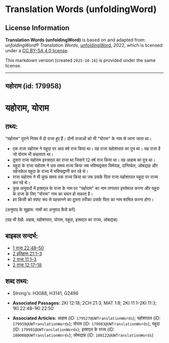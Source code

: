 # Translation Words (unfoldingWord)

## License Information

**Translation Words (unfoldingWord)** is based on and adapted from: _unfoldingWord® Translation Words_, [unfoldingWord](https://unfoldingword.org/utw), 2022, which is licensed under a [CC BY-SA 4.0 license](https://creativecommons.org/licenses/by-sa/4.0/legalcode.en).

This markdown version (created `2025-10-16`) is provided under the same license.



--------------------------------

## यहोराम (id: 179958)

यहोराम, योराम
=============

तथ्य:
-----

“यहोराम” पुराने नियम में दो राजा हुए हैं। दोनों राजाओं को भी "योराम" के नाम से जाना जाता था।

* एक राजा यहोराम ने यहूदा पर आठ वर्ष राज किया था। वह राजा यहोशापात का पुत्र था। यह राजा है जो योराम भी कहलाता था।
* दूसरा राजा यहोराम इस्त्राएल का राजा था जिसने 12 वर्ष राज किया था। वह आहाब का पुत्र था।
* यहूदा के राजा यहोराम ने उस समय राज्य किया जब भविष्यद्वक्ता यिर्मयाह, दानिय्येल, ओबद्याह और यहेजकेल यहूदा के राज्य में भविष्यद्वाणी कर रहे थे।
* राजा यहोराम ने भी कुछ समय तक राज्य किया था जब उसके पिता राजा यहोशापात यहूदा पर राज्य कर रहे थे।
* कुछ अनुवादों में इस्राएल के राजा के नाम पर "यहोराम" का नाम लगातार इस्तेमाल करना और यहूदा के राजा के लिए "योराम" नाम का चयन हो सकता है।
* हर किसी को स्पष्ट रूप से पहचानने का दूसरा तरीका उसके पिता का नाम शामिल करना होगा।

(अनुवाद के सुझाव: नामों का अनुवाद कैसे करें)

(यह भी देखें: अहाब, यहोशापात, योराम, यहूदा, इस्राएल का राज्य, ओबद्याह)

बाइबल सन्दर्भ:
--------------

* [1 राजा 22:48–50](https://ref.ly/1Kgs0:0)
* [2 इतिहास 21:1–3](https://ref.ly/2Chr0:0)
* [2 राजा 11:1–3](https://ref.ly/2Kgs0:0)
* [2 राजा 12:17–18](https://ref.ly/2Kgs0:0)

शब्द तथ्य:
----------

* Strong's: H3088, H3141, G2496

* **Associated Passages:** 2KI 12:18; 2CH 21:3; MAT 1:8; 2KI 11:1–2KI 11:3; 1KI 22:48–1KI 22:50
* **Associated Articles:** आहाब (ID: `179527@UWTranslationWords`); यहोशापात (ID: `179959@UWTranslationWords`); योराम (ID: `179983@UWTranslationWords`); यहूदा (ID: `179991@UWTranslationWords`); इस्राएल के राज्य (ID: `180008@UWTranslationWords`); ओबद्याह (ID: `180122@UWTranslationWords`)


